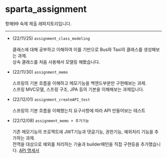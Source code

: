 # sparta_assignment
항해99 숙제 제출 레파지토리입니다.

---
* (22/11/25)   `assignment_class_modeling` </br></br>
클래스에 대해 공부하고 이해하여 이를 기반으로 Bus와 Taxi의 클래스를 생성해보는 과제. </br>
상속 클래스를 처음 사용해서 모델링 해봤습니다.

* (22/11/30)   `assignment_memo` </br></br>
스프링의 기본 흐름을 이해하고 메모기능을 백엔드부분만 구현해보는 과제. </br>
스프링 MVC모델, 스프링 구조, JPA 등의 기본을 이해해보는 과제입니다.  

* (22/12/01)   `assignment_createAPI_test` </br></br>
스프링의 기본 흐름을 이해했는지 요구사항에 따라 API 만들어보는 테스트 

* (22/12/08)   `assignment_memo + 추가기능` </br></br>
기존 메모기능의 프로젝트에 JWT기능과 댓글기능, 권한기능, 예외처리 기능을 추가하는 과제. </br>
전역을 대상으로 예외를 처리하는 기술과 builder패턴을 직접 구현등을 추가했습니다.
[API 명세서](https://documenter.getpostman.com/view/24654654/2s8YzMX4uu)

